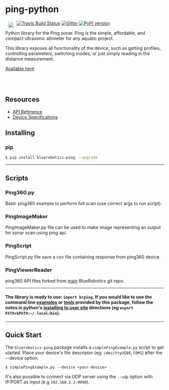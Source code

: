 # ping-python

<a href="https://bluerobotics.com">
<img src="https://avatars2.githubusercontent.com/u/7120633?v=3&s=200" align="left" hspace="10" vspace="6">
</a>

[![Travis Build Status](https://travis-ci.org/bluerobotics/ping-python.svg?branch=master)](https://travis-ci.org/bluerobotics/ping-python)
[![Gitter](https://img.shields.io/badge/gitter-online-green.svg)](https://gitter.im/bluerobotics/discussion/)
[![PyPI version](https://badge.fury.io/py/bluerobotics-ping.svg)](https://badge.fury.io/py/bluerobotics-ping)

Python library for the Ping sonar. Ping is the simple, affordable, and compact ultrasonic altimeter for any aquatic
project.

This library exposes all functionality of the device, such as getting profiles, controlling parameters, switching modes,
or just simply reading in the distance measurement.

[Available here](https://www.bluerobotics.com/store/sensors-sonars-cameras/sonar/ping-sonar-r2-rp/)

<br/>
<br/>

## Resources

* [API Reference](https://docs.bluerobotics.com/ping-python/)
* [Device Specifications](https://www.bluerobotics.com/store/sensors-sonars-cameras/sonar/ping-sonar-r2-rp/#tab-technical-details)

## Installing

### pip

```sh
$ pip install bluerobotics-ping --upgrade
```

 ---

## Scripts

### Ping360.py

Basic ping360 example to perform full scan (use correct args to run script).

### PingImageMaker

PingImageMaker.py file can be used to make image representing an output for sonar scan using ping api.

### PingScript

PingScript.py file save a csv file containing response from ping360 device.

### PingViewerReader

ping360 API files forked from [main](https://github.com/bluerobotics/ping-python) BlueRobotics git repo.

---

#### The library is ready to use: `import brping`. If you would like to use the command line [examples](/examples) or [tools](/tools) provided by this package, follow the notes in python's [installing to user site](https://packaging.python.org/tutorials/installing-packages/#installing-to-the-user-site) directions (eg `export PATH=$PATH:~/.local/bin`).

---

## Quick Start

The `bluerobotics-ping` package installs a `simplePingExample.py` script to get started. Place your device's file
descriptor (eg. `/dev/ttyUSB0`, `COM1`) after the --device option.

`$ simplePingExample.py --device <your-device>`

It's also possible to connect via UDP server using the `--udp` option with IP:PORT as input (e.g `192.168.2.2:9090`).
